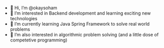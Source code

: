 - 👋 Hi, I’m @okaysoham
- 👀 I’m interested in Backend development and learning exciting new technologies
- 🌱 I’m currently learning Java Spring Framework to solve real world problems
- 💞️ I’m also interested in algorithmic problem solving (and a little dose of competetive programming)

<!---
okaysoham/okaysoham is a ✨ special ✨ repository because its `README.md` (this file) appears on your GitHub profile.
You can click the Preview link to take a look at your changes.
--->
